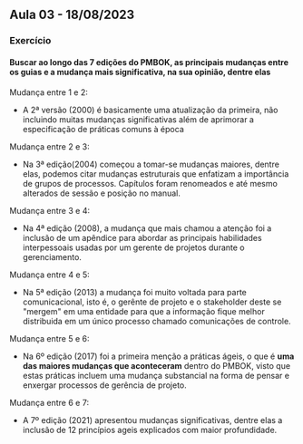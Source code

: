 ## Aula 03 - 18/08/2023


### Exercício

#### Buscar ao longo das 7 edições do PMBOK, as principais mudanças entre os guias e a mudança mais significativa, na sua opinião, dentre elas

Mudança entre 1 e 2:
- A 2ª versão (2000) é basicamente uma atualização da primeira, não incluindo muitas mudanças significativas além de aprimorar a especificação de práticas comuns à época

Mudança entre 2 e 3:
- Na 3ª edição(2004) começou a tomar-se mudanças maiores, dentre elas, podemos citar mudanças estruturais que enfatizam a importância de grupos de processos. Capítulos foram renomeados e até mesmo alterados de sessão e posição no manual.

Mudança entre 3 e 4:
- Na 4ª edição (2008), a mudança que mais chamou a atenção foi a inclusão de um apêndice para abordar as principais habilidades interpessoais usadas por um gerente de projetos durante o gerenciamento.

Mudança entre 4 e 5:
- Na 5ª edição (2013) a mudança foi muito voltada para parte comunicacional, isto é, o gerênte de projeto e o stakeholder deste se "mergem" em uma entidade para que a informação fique melhor distribuida em um único processo chamado comunicações de controle.

Mudança entre 5 e 6:
- Na 6º edição (2017) foi a primeira menção a práticas ágeis, o que é **uma das maiores mudanças que aconteceram** dentro do PMBOK, visto que estas práticas incluem uma mudança substancial na forma de pensar e enxergar processos de gerência de projeto. 

Mudança entre 6 e 7:
- A 7º edição (2021) apresentou mudanças significativas, dentre elas a inclusão de 12 princípios ageis explicados com maior profundidade.
